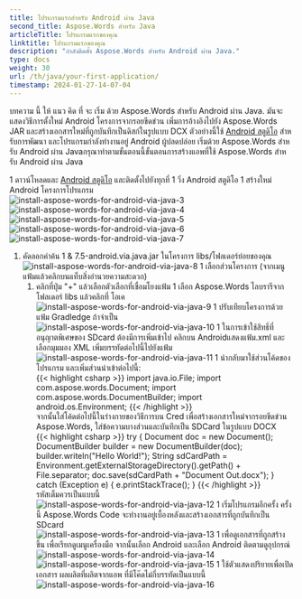 ```yaml
---
title: โปรแกรมแรกสําหรับ Android ผ่าน Java
second_title: Aspose.Words สําหรับ Java
articleTitle: โปรแกรมแรกของคุณ
linktitle: โปรแกรมแรกของคุณ
description: "กําลังติดตั้ง Aspose.Words สําหรับ Android ผ่าน Java."
type: docs
weight: 30
url: /th/java/your-first-application/
timestamp: 2024-01-27-14-07-04
---
```


บทความ นี้ ให้ แนว คิด ที่ จะ เริ่ม ด้วย Aspose.Words สําหรับ Android ผ่าน Java. มันจะแสดงวิธีการตั้งใหม่ Android โครงการจากรอยขีดข่วน เพิ่มการอ้างอิงไปยัง Aspose.Words JAR และสร้างเอกสารใหม่ที่ถูกบันทึกเป็นดิสก์ในรูปแบบ DCX ตัวอย่างนี้ใช้ [Android สตูดิโอ](https://developer.android.com/studio/index.html) สําหรับการพัฒนา และโปรแกรมกําลังทํางานอยู่ Android ผู้ปลดปล่อย เริ่มด้วย Aspose.Words สําหรับ Android ผ่าน Javaกรุณาทําตามขั้นตอนนี้ขั้นตอนการสร้างแอพที่ใช้ Aspose.Words สําหรับ Android ผ่าน Java

1 ดาวน์โหลดและ [Android สตูดิโอ](https://developer.android.com/studio/index.html) และติดตั้งไปยังทุกที่
1 วิ่ง Android สตูดิโอ
1 สร้างใหม่ Android โครงการโปรแกรม<br/>
![install-aspose-words-for-android-via-java-3](/words/java/your-first-application/install-aspose-words-for-android-via-java-3.jpg)<br>
![install-aspose-words-for-android-via-java-4](/words/java/your-first-application/install-aspose-words-for-android-via-java-4.png)<br>
![install-aspose-words-for-android-via-java-5](/words/java/your-first-application/install-aspose-words-for-android-via-java-5.jpg)<br>
![install-aspose-words-for-android-via-java-6](/words/java/your-first-application/install-aspose-words-for-android-via-java-6.jpg)<br>
![install-aspose-words-for-android-via-java-7](/words/java/your-first-application/install-aspose-words-for-android-via-java-7.jpg)<br>
1. คัดลอกคําค้น 1 & 7.5-android.via.java.jar ในโครงการ libs/โฟลเดอร์ย่อยของคุณ<br/>
![install-aspose-words-for-android-via-java-8](/words/java/your-first-application/install-aspose-words-for-android-via-java-8.jpg)
1 เลือกส่วนโครงการ (จากเมนูแฟ้มแล้วคลิกบนแท็บสิ่งอํานวยความสะดวก)
   1. คลิกที่ปุ่ม "+" แล้วเลือกตัวเลือกที่เชื่อมโยงแฟ้ม
   1 เลือก Aspose.Words ไลบรารีจากโฟลเดอร์ libs แล้วคลิกที่ โอเค<br/>
      ![install-aspose-words-for-android-via-java-9](/words/java/your-first-application/install-aspose-words-for-android-via-java-9.png)
1 ปรับเทียบโครงการด้วยแฟ้ม Gradledge ถ้าจําเป็น<br/>
![install-aspose-words-for-android-via-java-10](/words/java/your-first-application/install-aspose-words-for-android-via-java-10.png)
1 ในการเข้าใช้สิทธิ์ที่อนุญาตพิเศษของ SDcard ต้องมีการเพิ่มเข้าไป คลิกบน Androidแสดงแฟ้ม.xml และเลือกมุมมอง XML เพิ่มบรรทัดต่อไปนี้ไปยังแฟ้ม <uses-permission android:name="android.permission.WRITE_EXTERNAL_STORAGE"></uses-permission> <br/>
![install-aspose-words-for-android-via-java-11](/words/java/your-first-application/install-aspose-words-for-android-via-java-11.jpg)
1 นํากลับมาใช้ส่วนโค้ดของโปรแกรม และเพิ่มส่วนนําเข้าต่อไปนี้:<br/>
{{< highlight csharp >}}
import java.io.File;
import com.aspose.words.Document;
import com.aspose.words.DocumentBuilder;
import android.os.Environment; 
{{< /highlight >}}<br/>
จากนั้นใส่โค้ดต่อไปนี้ในร่างกายของวิธีการบน Cred เพื่อสร้างเอกสารใหม่จากรอยขีดข่วน Aspose.Words,
ใส่ข้อความบางส่วนและบันทึกเป็น SDCard ในรูปแบบ DOCX<br/>
{{< highlight csharp >}}
try
{
   Document doc = new Document();
   DocumentBuilder builder = new DocumentBuilder(doc);
   builder.writeln("Hello World!");
   String sdCardPath = Environment.getExternalStorageDirectory().getPath() + File.separator;
   doc.save(sdCardPath + "Document Out.docx");
}
catch (Exception e)
{
   e.printStackTrace();
}
{{< /highlight >}}<br/>
รหัสเต็มควรเป็นแบบนี้<br/>
![install-aspose-words-for-android-via-java-12](/words/java/your-first-application/install-aspose-words-for-android-via-java-12.png)
1 เริ่มโปรแกรมอีกครั้ง ครั้งนี้ Aspose.Words Code จะทํางานอยู่เบื้องหลังและสร้างเอกสารที่ถูกบันทึกเป็น SDcard<br/>
![install-aspose-words-for-android-via-java-13](/words/java/your-first-application/install-aspose-words-for-android-via-java-13.jpg)
1 เพื่อดูเอกสารที่ถูกสร้างขึ้น เพื่อเรียกดูเมนูเครื่องมือ จากนั้นเลือก Android และเลือก Android ติดตามดูอุปกรณ์<br/>
![install-aspose-words-for-android-via-java-14](/words/java/your-first-application/install-aspose-words-for-android-via-java-14.jpg)<br>
![install-aspose-words-for-android-via-java-15](/words/java/your-first-application/install-aspose-words-for-android-via-java-15.jpg)
1 ใช้ตัวแสดงปริยายเพื่อเปิดเอกสาร ผลผลิตที่ผลิตจากแอพ ที่มีโค๊ดไม่กี่บรรทัดเป็นแบบนี้<br/>
![install-aspose-words-for-android-via-java-16](/words/java/your-first-application/install-aspose-words-for-android-via-java-16.jpg)
